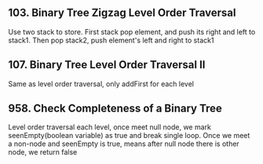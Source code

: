 
## 103. Binary Tree Zigzag Level Order Traversal
Use two stack to store. First stack pop element, and push its right and left to stack1. Then pop stack2, push element's left and right to stack1

## 107. Binary Tree Level Order Traversal II
Same as level order traversal, only addFirst for each level

## 958. Check Completeness of a Binary Tree
Level order traversal each level, once meet null node, we mark seenEmpty(boolean variable) as true and break single loop. Once we meet a non-node and seenEmpty is true, means after null node there is other node, we return false
